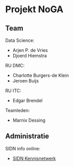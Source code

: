 # Projekt NoGA 

## Team

Data Science:

+ Arjen P. de Vries
+ Djoerd Hiemstra

RU DMC:

+ Charlotte Burgers-de Klein
+ Jeroen Buijs

RU ITC:

+ Edgar Brendel

Teamleden:

+ Marnix Dessing

## Administratie

SIDN info online:

+ [SIDN Kennisnetwerk](https://sidnfonds.pleio.nl/)



